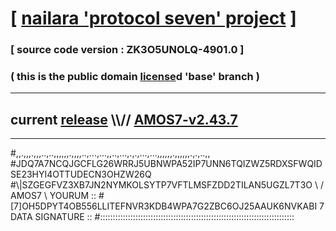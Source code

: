 
# [ [nailara 'protocol seven' project](http://nailara.network/) ]

### [ source code version : ZK3O5UNOLQ-4901.0 ]

### ( this is the public domain [license](../license)d 'base' branch )
---
## current [release](https://github.com/nailara-technologies/protocol-7/releases) \\\\// [AMOS7-v2.43.7](https://github.com/nailara-technologies/protocol-7/releases/tag/AMOS7-v2.43.7)
---

#,,.,,,.,,,..,..,,,,,,.,,,,..,...,...,,..,...,.,.,...,...,,,,,,.,,,,,,.,.,..,,
#JDQ7A7NCQJGCFLG26WRRJ5UBNWPA52IP7UNN6TQIZWZ5RDXSFWQIDSE23HYI4OTTUDECN3OHZW26Q
#\\\|SZGEGFVZ3XB7JN2NYMKOLSYTP7VFTLMSFZDD2TILAN5UGZL7T3O \ / AMOS7 \ YOURUM ::
#\[7]OH5DPYT4OB556LLITEFNVR3KDB4WPA7G2ZBC6OJ25AAUK6NVKABI 7  DATA SIGNATURE ::
#:::::::::::::::::::::::::::::::::::::::::::::::::::::::::::::::::::::::::::::
